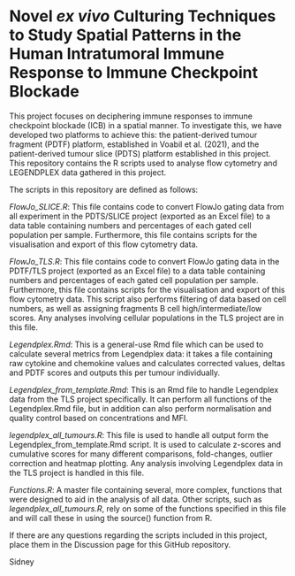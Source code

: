 # Novel _ex vivo_ Culturing Techniques to Study Spatial Patterns in the Human Intratumoral Immune Response to Immune Checkpoint Blockade


This project focuses on deciphering immune responses to immune checkpoint blockade (ICB) in a spatial manner. To investigate this, we have developed two platforms to achieve this: the patient-derived tumour fragment (PDTF) platform, established in Voabil et al. (2021), and the patient-derived tumour slice (PDTS) platform established in this project. This repository contains the R scripts used to analyse flow cytometry and LEGENDPLEX data gathered in this project.

The scripts in this repository are defined as follows:

_FlowJo_SLICE.R_: This file contains code to convert FlowJo gating data from all experiment in the PDTS/SLICE project (exported as an Excel file) to a data table containing numbers and percentages of each gated cell population per sample. Furthermore, this file contains scripts for the visualisation and export of this flow cytometry data.

_FlowJo_TLS.R_: This file contains code to convert FlowJo gating data in the PDTF/TLS project (exported as an Excel file) to a data table containing numbers and percentages of each gated cell population per sample. Furthermore, this file contains scripts for the visualisation and export of this flow cytometry data. This script also performs filtering of data based on cell numbers, as well as assigning fragments B cell high/intermediate/low scores. Any analyses involving cellular populations in the TLS project are in this file.

_Legendplex.Rmd_: This is a general-use Rmd file which can be used to calculate several metrics from Legendplex data: it takes a file containing raw cytokine and chemokine values and calculates corrected values, deltas and PDTF scores and outputs this per tumour individually.

_Legendplex_from_template.Rmd_: This is an Rmd file to handle Legendplex data from the TLS project specifically. It can perform all functions of the Legendplex.Rmd file, but in addition can also perform normalisation and quality control based on concentrations and MFI.

_legendplex_all_tumours.R_: This file is used to handle all output form the Legendplex_from_template.Rmd script. It is used to calculate z-scores and cumulative scores for many different comparisons, fold-changes, outlier correction and heatmap plotting. Any analysis involving Legendplex data in the TLS project is handled in this file.

_Functions.R_: A master file containing several, more complex, functions that were designed to aid in the analysis of all data. Other scripts, such as _legendplex_all_tumours.R_, rely on some of the functions specified in this file and will call these in using the source() function from R.


If there are any questions regarding the scripts included in this project, place them in the Discussion page for this GitHub repository.

Sidney
